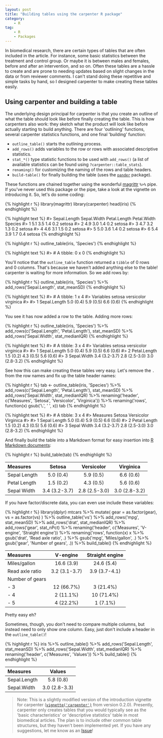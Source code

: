 ```yaml
---
layout: post
title: "Building tables using the carpenter R package"
category:
    - R
tag:
    - R
    - Packages
---
```




In biomedical research, there are certain types of tables that are often 
included in the article. For instance, some basic statistics between the treatment
and control group. Or maybe it is between males and females, before and after an
intervention, and so on. Often these tables are a hassle to create and are prone to
needing updates based on slight changes in the data or from reviewer comments.
I can't stand doing these repetitive and simple tasks by hand, so I designed
carpenter to make creating these tables easily.

## Using carpenter and building a table

The underlying design principal for carpenter is that you create an outline of
what the table should look like before finally creating the table. This is how
carpenters also work: they sketch what the product will look like before
actually starting to build anything. There are four 'outlining' functions,
several carpenter statistics functions, and one final 'building' function:

- `outline_table()` starts the outlining process.
- `add_rows()` adds variables to the row or rows with associated descriptive
statistics.
- `stat_*()` type statistic functions to be used with `add_rows()` (a list of
available statistics can be found using `?carpenter::table_stats`).
- `renaming()` for customizing the naming of the rows and table headers.
- `build-table()` for finally building the table (uses the
[`pander`](http://rapporter.github.io/pander/) package).

These functions are chained together using the wonderful 
[magrittr](https://cran.r-project.org/package=magrittr) `%>%` pipe. If you've
never used this package or the pipe, take a look at the vignette on introducing
it. So, let's do some coding:


{% highlight r %}
library(magrittr)
library(carpenter)
head(iris)
{% endhighlight %}



{% highlight text %}
#>   Sepal.Length Sepal.Width Petal.Length Petal.Width Species
#> 1          5.1         3.5          1.4         0.2  setosa
#> 2          4.9         3.0          1.4         0.2  setosa
#> 3          4.7         3.2          1.3         0.2  setosa
#> 4          4.6         3.1          1.5         0.2  setosa
#> 5          5.0         3.6          1.4         0.2  setosa
#> 6          5.4         3.9          1.7         0.4  setosa
{% endhighlight %}



{% highlight r %}
outline_table(iris, 'Species') 
{% endhighlight %}



{% highlight text %}
#> # A tibble: 0 x 0
{% endhighlight %}

You'll notice that the `outline_table` function returned a `tibble` of 0 rows
and 0 columns. That's because we haven't added anything else to the table!
carpenter is waiting for more information. So we add rows by:


{% highlight r %}
outline_table(iris, 'Species') %>% 
    add_rows('Sepal.Length', stat_meanSD) 
{% endhighlight %}



{% highlight text %}
#> # A tibble: 1 x 4
#>      Variables    setosa versicolor virginica
#>          <chr>     <chr>      <chr>     <chr>
#> 1 Sepal.Length 5.0 (0.4)  5.9 (0.5) 6.6 (0.6)
{% endhighlight %}

You see it has now added a row to the table. Adding more rows:


{% highlight r %}
outline_table(iris, 'Species') %>% 
    add_rows(c('Sepal.Length', 'Petal.Length'), stat_meanSD) %>%
    add_rows('Sepal.Width', stat_medianIQR) 
{% endhighlight %}



{% highlight text %}
#> # A tibble: 3 x 4
#>      Variables        setosa    versicolor     virginica
#>          <chr>         <chr>         <chr>         <chr>
#> 1 Sepal.Length     5.0 (0.4)     5.9 (0.5)     6.6 (0.6)
#> 2 Petal.Length     1.5 (0.2)     4.3 (0.5)     5.6 (0.6)
#> 3  Sepal.Width 3.4 (3.2-3.7) 2.8 (2.5-3.0) 3.0 (2.8-3.2)
{% endhighlight %}

See how this can make creating these tables very easy. Let's remove the `.` from
the row names and fix up the table header names:


{% highlight r %}
tab <- outline_table(iris, 'Species') %>% 
    add_rows(c('Sepal.Length', 'Petal.Length'), stat_meanSD) %>%
    add_rows('Sepal.Width', stat_medianIQR)  %>% 
    renaming('header', c('Measures', 'Setosa', 'Versicolor', 'Virginica')) %>% 
    renaming('rows', function(x) gsub('\\.', ' ', x))
tab
{% endhighlight %}



{% highlight text %}
#> # A tibble: 3 x 4
#>       Measures        Setosa    Versicolor     Virginica
#>          <chr>         <chr>         <chr>         <chr>
#> 1 Sepal Length     5.0 (0.4)     5.9 (0.5)     6.6 (0.6)
#> 2 Petal Length     1.5 (0.2)     4.3 (0.5)     5.6 (0.6)
#> 3  Sepal Width 3.4 (3.2-3.7) 2.8 (2.5-3.0) 3.0 (2.8-3.2)
{% endhighlight %}

And finally build the table into a Markdown format for easy insertion into 
[R Markdown documents](http://rmarkdown.rstudio.com/):


{% highlight r %}
build_table(tab)
{% endhighlight %}



| Measures     |    Setosa     |  Versicolor   |   Virginica   |
|:-------------|:-------------:|:-------------:|:-------------:|
| Sepal Length |   5.0 (0.4)   |   5.9 (0.5)   |   6.6 (0.6)   |
| Petal Length |   1.5 (0.2)   |   4.3 (0.5)   |   5.6 (0.6)   |
| Sepal Width  | 3.4 (3.2-3.7) | 2.8 (2.5-3.0) | 3.0 (2.8-3.2) |

If you have factor/discrete data, you can even use include these variables:


{% highlight r %}
library(dplyr)
mtcars %>% 
    mutate(
        gear = as.factor(gear),
        vs = as.factor(vs)
    ) %>% 
    outline_table('vs') %>% 
    add_rows('mpg', stat_meanSD) %>%
    add_rows('drat', stat_medianIQR) %>% 
    add_rows('gear', stat_nPct) %>% 
    renaming('header', c('Measures', 'V-engine', 'Straight engine')) %>% 
    renaming('rows', function(x) x %>% 
                 gsub('drat', 'Read axle ratio', .) %>% 
                 gsub('mpg', 'Miles/gallon', .) %>% 
                 gsub('gear', 'Number of gears', .)) %>% 
    build_table()
{% endhighlight %}



| Measures        |   V-engine    |  Straight engine  |
|:----------------|:-------------:|:-----------------:|
| Miles/gallon    |  16.6 (3.9)   |    24.6 (5.4)     |
| Read axle ratio | 3.2 (3.1-3.7) |   3.9 (3.7-4.1)   |
| Number of gears |               |                   |
| - 3             |  12 (66.7%)   |     3 (21.4%)     |
| - 4             |   2 (11.1%)   |    10 (71.4%)     |
| - 5             |   4 (22.2%)   |     1 (7.1%)      |

Pretty easy eh?

Sometimes, though, you don't need to compare multiple columns, but instead need
to only show one column. Easy, just don't include a header in the
`outline_table()`!


{% highlight r %}
iris %>% 
    outline_table() %>% 
    add_rows('Sepal.Length', stat_meanSD) %>%
    add_rows('Sepal.Width', stat_medianIQR) %>% 
    renaming('header', c('Measures', 'Values')) %>% 
    build_table() 
{% endhighlight %}



| Measures     |    Values     |
|:-------------|:-------------:|
| Sepal.Length |   5.8 (0.8)   |
| Sepal.Width  | 3.0 (2.8-3.3) |

> Note: This is a slightly modified version of the introduction vignette for
carpenter
([`vignette('carpenter')`](https://htmlpreview.github.io/?https://github.com/lwjohnst86/carpenter/blob/master/vignettes/carpenter.html)
from version 0.2.0). Presently, carpenter only creates
tables that you would typically see as the 'basic characteristics' or
'descriptive statistics' table in most biomedical articles. The plan is to
include other common table structures, but they haven't been implemented yet. If
you have any suggestions, let me know as an
[Issue](https://github.com/lwjohnst86/carpenter/issues/new)!
